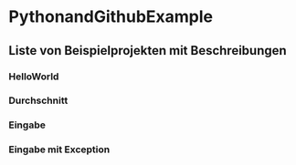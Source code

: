 # PythonandGithubExample
## Liste von Beispielprojekten mit Beschreibungen
### HelloWorld
### Durchschnitt
### Eingabe
### Eingabe mit Exception


